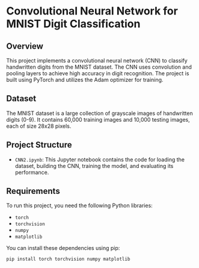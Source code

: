 # Convolutional Neural Network for MNIST Digit Classification

## Overview

This project implements a convolutional neural network (CNN) to classify handwritten digits from the MNIST dataset. The CNN uses convolution and pooling layers to achieve high accuracy in digit recognition. The project is built using PyTorch and utilizes the Adam optimizer for training.

## Dataset

The MNIST dataset is a large collection of grayscale images of handwritten digits (0-9). It contains 60,000 training images and 10,000 testing images, each of size 28x28 pixels.

## Project Structure

- `CNN2.ipynb`: This Jupyter notebook contains the code for loading the dataset, building the CNN, training the model, and evaluating its performance.

## Requirements

To run this project, you need the following Python libraries:

- `torch`
- `torchvision`
- `numpy`
- `matplotlib`

You can install these dependencies using pip:

```bash
pip install torch torchvision numpy matplotlib

